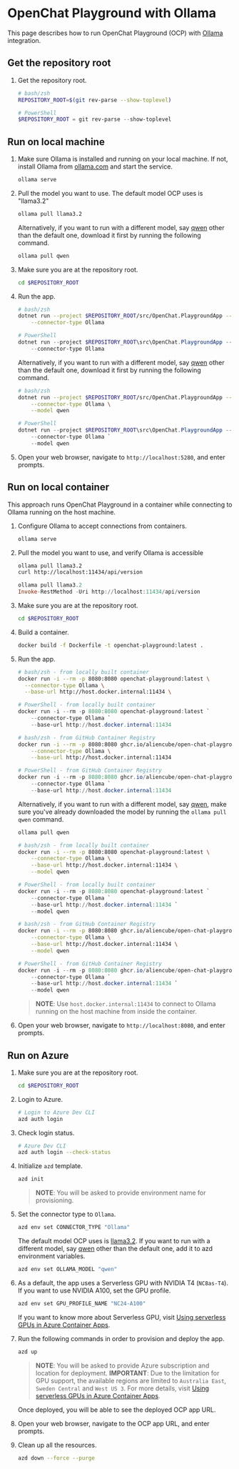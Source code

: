# OpenChat Playground with Ollama

This page describes how to run OpenChat Playground (OCP) with [Ollama](https://ollama.com/search) integration.

## Get the repository root

1. Get the repository root.

    ```bash
    # bash/zsh
    REPOSITORY_ROOT=$(git rev-parse --show-toplevel)
    ```

    ```powershell
    # PowerShell
    $REPOSITORY_ROOT = git rev-parse --show-toplevel
    ```

## Run on local machine

1. Make sure Ollama is installed and running on your local machine. If not, install Ollama from [ollama.com](https://ollama.com/) and start the service.

    ```bash
    ollama serve
    ```

1. Pull the model you want to use. The default model OCP uses is "llama3.2"

    ```bash
    ollama pull llama3.2
    ```
    
    Alternatively, if you want to run with a different model, say [qwen](https://ollama.com/library/qwen) other than the default one, download it first by running the following command.

    ```bash
    ollama pull qwen
    ```

2. Make sure you are at the repository root.

    ```bash
    cd $REPOSITORY_ROOT
    ```

3. Run the app.

    ```bash
    # bash/zsh
    dotnet run --project $REPOSITORY_ROOT/src/OpenChat.PlaygroundApp -- \
        --connector-type Ollama
    ```

    ```powershell
    # PowerShell
    dotnet run --project $REPOSITORY_ROOT\src\OpenChat.PlaygroundApp -- `
        --connector-type Ollama
    ```

    Alternatively, if you want to run with a different model, say [qwen](https://ollama.com/library/qwen) other than the default one, download it first by running the following command.

    ```bash
    # bash/zsh
    dotnet run --project $REPOSITORY_ROOT/src/OpenChat.PlaygroundApp -- \
        --connector-type Ollama \
        --model qwen
    ```

    ```powershell
    # PowerShell
    dotnet run --project $REPOSITORY_ROOT\src\OpenChat.PlaygroundApp -- `
        --connector-type Ollama `
        --model qwen
    ```

4. Open your web browser, navigate to `http://localhost:5280`, and enter prompts.

## Run on local container

This approach runs OpenChat Playground in a container while connecting to Ollama running on the host machine.

1. Configure Ollama to accept connections from containers.

    ```bash
    ollama serve
    ```

1. Pull the model you want to use, and verify Ollama is accessible

    ```bash
    ollama pull llama3.2
    curl http://localhost:11434/api/version
    ```
    
    ```powershell
    ollama pull llama3.2
    Invoke-RestMethod -Uri http://localhost:11434/api/version
    ```

1. Make sure you are at the repository root.

    ```bash
    cd $REPOSITORY_ROOT
    ```

1. Build a container.

    ```bash
    docker build -f Dockerfile -t openchat-playground:latest .
    ```

1. Run the app.

    ```bash
    # bash/zsh - from locally built container
    docker run -i --rm -p 8080:8080 openchat-playground:latest \
      --connector-type Ollama \
      --base-url http://host.docker.internal:11434 \
    ```

    ```powershell
    # PowerShell - from locally built container
    docker run -i --rm -p 8080:8080 openchat-playground:latest `
        --connector-type Ollama `
        --base-url http://host.docker.internal:11434
    ```

    ```bash
    # bash/zsh - from GitHub Container Registry
    docker run -i --rm -p 8080:8080 ghcr.io/aliencube/open-chat-playground/openchat-playground:latest\
        --connector-type Ollama \
        --base-url http://host.docker.internal:11434
    ```
    
    ```powershell
    # PowerShell - from GitHub Container Registry
    docker run -i --rm -p 8080:8080 ghcr.io/aliencube/open-chat-playground/openchat-playground:latest `
        --connector-type Ollama `
        --base-url http://host.docker.internal:11434
    ```

    Alternatively, if you want to run with a different model, say [qwen](https://ollama.com/library/qwen), make sure you've already downloaded the model by running the `ollama pull qwen` command.

    ```bash
    ollama pull qwen
    ```

    ```bash
    # bash/zsh - from locally built container
    docker run -i --rm -p 8080:8080 openchat-playground:latest \
        --connector-type Ollama \
        --base-url http://host.docker.internal:11434 \
        --model qwen
    ```

    ```powershell
    # PowerShell - from locally built container
    docker run -i --rm -p 8080:8080 openchat-playground:latest `
        --connector-type Ollama `
        --base-url http://host.docker.internal:11434 `
        --model qwen
    ```

    ```bash
    # bash/zsh - from GitHub Container Registry
    docker run -i --rm -p 8080:8080 ghcr.io/aliencube/open-chat-playground/openchat-playground:latest\
        --connector-type Ollama \
        --base-url http://host.docker.internal:11434 \
        --model qwen
    ```
    
    ```powershell
    # PowerShell - from GitHub Container Registry
    docker run -i --rm -p 8080:8080 ghcr.io/aliencube/open-chat-playground/openchat-playground:latest `
        --connector-type Ollama `
        --base-url http://host.docker.internal:11434 `
        --model qwen
    ```

   > **NOTE**: Use `host.docker.internal:11434` to connect to Ollama running on the host machine from inside the container.

1. Open your web browser, navigate to `http://localhost:8080`, and enter prompts.

## Run on Azure

1. Make sure you are at the repository root.

    ```bash
    cd $REPOSITORY_ROOT
    ```

1. Login to Azure.

    ```bash
    # Login to Azure Dev CLI
    azd auth login
    ```

1. Check login status.

    ```bash
    # Azure Dev CLI
    azd auth login --check-status
    ```

1. Initialize `azd` template.

    ```bash
    azd init
    ```

   > **NOTE**: You will be asked to provide environment name for provisioning.

1. Set the connector type to `Ollama`.

    ```bash
    azd env set CONNECTOR_TYPE "Ollama"
    ```

   The default model OCP uses is [llama3.2](https://ollama.com/library/llama3.2). If you want to run with a different model, say [qwen](https://ollama.com/library/qwen) other than the default one, add it to azd environment variables.

    ```bash
    azd env set OLLAMA_MODEL "qwen"
    ```

2. As a default, the app uses a Serverless GPU with NVIDIA T4 (`NC8as-T4`). If you want to use NVIDIA A100, set the GPU profile.

    ```bash
    azd env set GPU_PROFILE_NAME "NC24-A100"
    ```

   If you want to know more about Serverless GPU, visit [Using serverless GPUs in Azure Container Apps](https://learn.microsoft.com/azure/container-apps/gpu-serverless-overview#use-serverless-gpus).

3. Run the following commands in order to provision and deploy the app.

    ```bash
    azd up
    ```

   > **NOTE**: You will be asked to provide Azure subscription and location for deployment.
   > **IMPORTANT**: Due to the limitation for GPU support, the available regions are limited to `Australia East`, `Sweden Central` and `West US 3`. For more details, visit [Using serverless GPUs in Azure Container Apps](https://learn.microsoft.com/azure/container-apps/gpu-serverless-overview#supported-regions).

   Once deployed, you will be able to see the deployed OCP app URL.

4. Open your web browser, navigate to the OCP app URL, and enter prompts.

5. Clean up all the resources.

    ```bash
    azd down --force --purge
    ```
